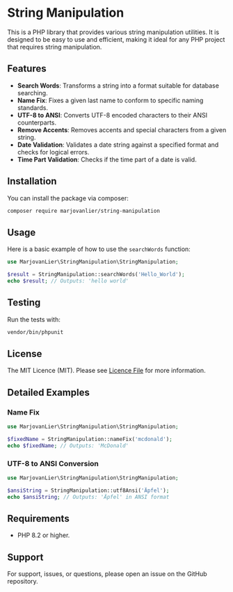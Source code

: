 # String Manipulation

This is a PHP library that provides various string manipulation utilities. It is designed to be easy to use and
efficient, making it ideal for any PHP project that requires string manipulation.

## Features

- **Search Words**: Transforms a string into a format suitable for database searching.
- **Name Fix**: Fixes a given last name to conform to specific naming standards.
- **UTF-8 to ANSI**: Converts UTF-8 encoded characters to their ANSI counterparts.
- **Remove Accents**: Removes accents and special characters from a given string.
- **Date Validation**: Validates a date string against a specified format and checks for logical errors.
- **Time Part Validation**: Checks if the time part of a date is valid.

## Installation

You can install the package via composer:

```bash
composer require marjovanlier/string-manipulation
```

## Usage

Here is a basic example of how to use the `searchWords` function:

```php
use MarjovanLier\StringManipulation\StringManipulation;

$result = StringManipulation::searchWords('Hello_World');
echo $result; // Outputs: 'hello world'
```

## Testing

Run the tests with:

```bash
vendor/bin/phpunit
```

## License

The MIT Licence (MIT). Please see [Licence File](LICENSE) for more information.

## Detailed Examples

### Name Fix

```php
use MarjovanLier\StringManipulation\StringManipulation;

$fixedName = StringManipulation::nameFix('mcdonald');
echo $fixedName; // Outputs: 'McDonald'
```

### UTF-8 to ANSI Conversion

```php
use MarjovanLier\StringManipulation\StringManipulation;

$ansiString = StringManipulation::utf8Ansi('Äpfel');
echo $ansiString; // Outputs: 'Äpfel' in ANSI format
```

## Requirements

- PHP 8.2 or higher.

## Support

For support, issues, or questions, please open an issue on the GitHub repository.
